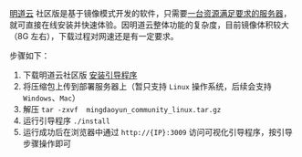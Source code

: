 [明道云](https://www.mingdao.com) 社区版是基于镜像模式开发的软件，只需要[一台资源满足要求的服务器](https://www.mingdao.com/worksheetshare/5e4d1b3e92a03e00016ee866)，就可直接在线安装并快速体验。因明道云整体功能的复杂度，目前镜像体积较大（8G 左右），下载过程对网速还是有一定要求。



步骤如下：

1. 下载明道云社区版 [安装引导程序]()
2. 将压缩包上传到部署服务器上（暂只支持 `Linux` 操作系统，后续会支持 `Windows`、`Mac`）
3. 解压 `tar -zxvf  mingdaoyun_community_linux.tar.gz`
4. 运行引导程序 `./install`
5. 运行成功后在浏览器中通过 `http://{IP}:3009` 访问可视化引导程序，按引导步骤操作即可










